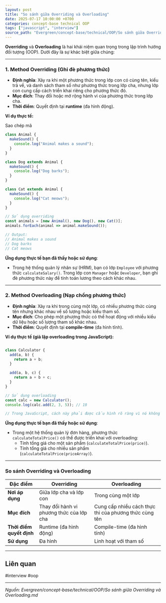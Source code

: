 ```yaml
---
layout: post
title: "So sánh giữa Overriding và Overloading"
date: 2025-07-17 10:00:00 +0700
categories: concept-base technical OOP
tags: ["javascript", "interview"]
source_path: "Evergreen/concept-base/technical/OOP/So sánh giữa Overriding và Overloading.md"
---
```

**Overriding** và **Overloading** là hai khái niệm quan trọng trong lập trình hướng đối tượng (OOP). Dưới đây là sự khác biệt giữa chúng:

---

### **1. Method Overriding (Ghi đè phương thức)**

- **Định nghĩa**: Xảy ra khi một phương thức trong lớp con có cùng tên, kiểu trả về, và danh sách tham số như phương thức trong lớp cha, nhưng lớp con cung cấp cách triển khai riêng cho phương thức đó.
- **Mục đích**: Thay đổi hoặc mở rộng hành vi của phương thức trong lớp cha.
- **Thời điểm**: Quyết định tại **runtime** (đa hình động).

**Ví dụ thực tế:**

Sao chép mã

```js
class Animal {
  makeSound() {
    console.log("Animal makes a sound");
  }
}

class Dog extends Animal {
  makeSound() {
    console.log("Dog barks");
  }
}

class Cat extends Animal {
  makeSound() {
    console.log("Cat meows");
  }
}

// Sử dụng overriding
const animals = [new Animal(), new Dog(), new Cat()];
animals.forEach(animal => animal.makeSound());

// Output:
// Animal makes a sound
// Dog barks
// Cat meows


```


**Ứng dụng thực tế bạn đã thấy hoặc sử dụng**:

- Trong hệ thống quản lý nhân sự (HRM), bạn có lớp `Employee` với phương thức `calculateSalary()`. Trong lớp con `Manager` hoặc `Developer`, bạn ghi đè phương thức này để tính toán lương theo cách khác nhau.

---

### **2. Method Overloading (Nạp chồng phương thức)**

- **Định nghĩa**: Xảy ra khi trong cùng một lớp, có nhiều phương thức cùng tên nhưng khác nhau về số lượng hoặc kiểu tham số.
- **Mục đích**: Cho phép một phương thức có thể hoạt động với nhiều kiểu dữ liệu hoặc số lượng tham số khác nhau.
- **Thời điểm**: Quyết định tại **compile-time** (đa hình tĩnh).

**Ví dụ thực tế (giả lập overloading trong JavaScript):**

```js

class Calculator {
  add(a, b) {
    return a + b;
  }

  add(a, b, c) {
    return a + b + c;
  }
}

// Sử dụng overloading
const calc = new Calculator();
console.log(calc.add(2, 3, 5)); // 10

// Trong JavaScript, cách này phải được cấu hình rõ ràng vì nó không hỗ trợ overloading tự nhiên như Java hoặc C++.

```


**Ứng dụng thực tế bạn đã thấy hoặc sử dụng**:

- Trong một hệ thống quản lý đơn hàng, phương thức `calculateTotalPrice()` có thể được triển khai với overloading:
    - Tính tổng giá cho một sản phẩm (`calculateTotalPrice(price)`).
    - Tính tổng giá cho nhiều sản phẩm (`calculateTotalPrice(priceArray)`).

---

### **So sánh Overriding và Overloading**

| **Đặc điểm**             | **Overriding**                           | **Overloading**                                       |
| ------------------------ | ---------------------------------------- | ----------------------------------------------------- |
| **Nơi áp dụng**          | Giữa lớp cha và lớp con                  | Trong cùng một lớp                                    |
| **Mục đích**             | Thay đổi hành vi phương thức của lớp cha | Cung cấp nhiều cách thực thi của phương thức cùng tên |
| **Thời điểm quyết định** | Runtime (đa hình động)                   | Compile-time (đa hình tĩnh)                           |
| **Sử dụng**              | Đa hình                                  | Linh hoạt với tham số                                 |


---
## Liên quan

#interview #oop

---
*Nguồn: Evergreen/concept-base/technical/OOP/So sánh giữa Overriding và Overloading.md*
